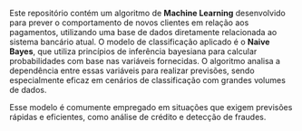 Este repositório contém um algoritmo de **Machine Learning** desenvolvido para prever o comportamento de novos clientes em relação aos pagamentos, 
utilizando uma base de dados diretamente relacionada ao sistema bancário atual. O modelo de classificação aplicado é o **Naive Bayes**, 
que utiliza princípios de inferência bayesiana para calcular probabilidades com base nas variáveis fornecidas. 
O algoritmo analisa a dependência entre essas variáveis para realizar previsões, sendo especialmente eficaz em cenários de classificação com grandes volumes de dados.

Esse modelo é comumente empregado em situações que exigem previsões rápidas e eficientes, como análise de crédito e detecção de fraudes.
